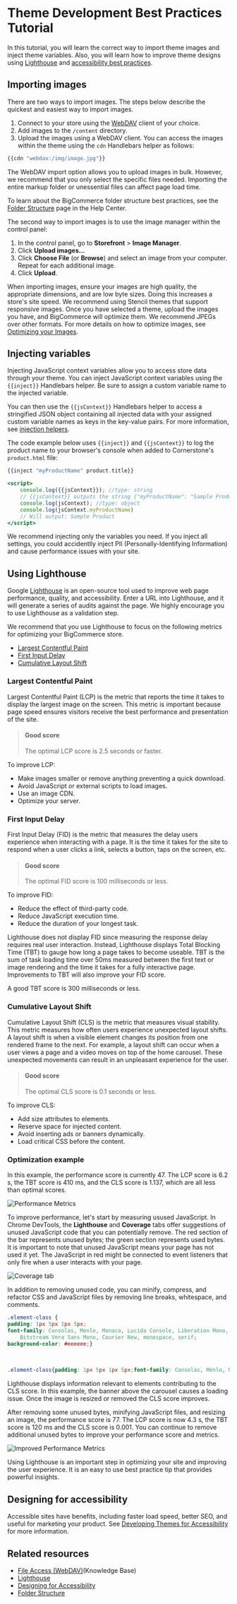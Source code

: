 # Theme Development Best Practices Tutorial

In this tutorial, you will learn the correct way to import theme images and inject theme variables. Also, you will learn how to improve theme designs using [Lighthouse](https://developers.google.com/web/tools/lighthouse) and [accessibility best practices](/stencil-docs/theme-accessibility).

## Importing images
There are two ways to import images. The steps below describe the quickest and easiest way to import images.
1. Connect to your store using the [WebDAV](https://support.bigcommerce.com/s/article/File-Access-WebDAV) client of your choice.
2. Add images to the `/content` directory.
3. Upload the images using a WebDAV client. You can access the images within the theme using the `cdn` Handlebars helper as follows:

```handlebars title="cdn helper"
{{cdn "webdav:/img/image.jpg"}}
```
The WebDAV import option allows you to upload images in bulk. However, we recommend that you only select the specific files needed. Importing the entire markup folder or unessential files can affect page load time.

To learn about the BigCommerce folder structure best practices, see the [Folder Structure](https://support.bigcommerce.com/s/article/File-Access-WebDAV#folder) page in the Help Center.

The second way to import images is to use the image manager within the control panel:
1. In the control panel, go to **Storefront** > **Image Manager**.
2. Click **Upload images...**
3. Click **Choose File** (or **Browse**) and select an image from your computer. Repeat for each additional image.
4. Click **Upload**.

When importing images, ensure your images are high quality, the appropriate dimensions, and are low byte sizes. Doing this increases a store's site speed. We recommend using Stencil themes that support responsive images. Once you have selected a theme, upload the images you have, and BigCommerce will optimize them. We recommend JPEGs over other formats. For more details on how to optimize images, see [Optimizing your Images](https://support.bigcommerce.com/s/article/Optimizing-Your-Images).

## Injecting variables

Injecting JavaScript context variables allow you to access store data through your theme. You can inject JavaScript context variables using the `{{inject}}` Handlebars helper. Be sure to assign a custom variable name to the injected variable.

You can then use the `{{jsContext}}` Handlebars helper to access a stringified JSON object containing all injected data with your assigned custom variable names as keys in the key-value pairs. For more information, see [injection helpers](/stencil-docs/reference-docs/handlebars-helpers-reference#inject). 

The code example below uses `{{inject}}` and `{{jsContext}}` to log the product name to your browser's console when added to Cornerstone's `product.html` file: 

```handlebars title="product.html" lineNumbers
{{inject "myProductName" product.title}}

<script>
    console.log({{jsContext}}); //type: string
    // {{jsContext}} outputs the string {"myProductName": "Sample Product"}
    console.log(jsContext); //type: object
    console.log(jsContext.myProductName)
    // Will output: Sample Product
</script>
```

We recommend injecting only the variables you need. If you inject all settings, you could accidentlly inject PII (Personally-Identifying Information) and cause performance issues with your site.

## Using Lighthouse

Google [Lighthouse](https://developers.google.com/web/tools/lighthouse) is an open-source tool used to improve web page performance, quality, and accessibility. Enter a URL into Lighthouse, and it will generate a series of audits against the page. We highly encourage you to use Lighthouse as a validation step.

We recommend that you use Lighthouse to focus on the following metrics for optimizing your BigCommerce store.
* [Largest Contentful Paint](#largest-contentful-paint)
* [First Input Delay](#first-input-delay)
* [Cumulative Layout Shift](#cumulative-layout-shift)

### Largest Contentful Paint
Largest Contentful Paint (LCP) is the metric that reports the time it takes to display the largest image on the screen. This metric is important because page speed ensures visitors receive the best performance and presentation of the site.

<!-- theme: info -->
> #### Good score
> The optimal LCP score is 2.5 seconds or faster. 

To improve LCP:
* Make images smaller or remove anything preventing a quick download.
* Avoid JavaScript or external scripts to load images.
* Use an image CDN.
* Optimize your server.

### First Input Delay
First Input Delay (FID) is the metric that measures the delay users experience when interacting with a page. It is the time it takes for the site to respond when a user clicks a link, selects a button, taps on the screen, etc.

<!-- theme: info -->
> #### Good score
> The optimal FID score is 100 milliseconds or less. 

To improve FID:
* Reduce the effect of third-party code.
* Reduce JavaScript execution time.
* Reduce the duration of your longest task.

Lighthouse does not display FID since measuring the response delay requires real user interaction. Instead, Lighthouse displays Total Blocking Time (TBT) to gauge how long a page takes to become useable. TBT is the sum of task loading time over 50ms measured between the first text or image rendering and the time it takes for a fully interactive page. Improvements to TBT will also improve your FID score.

A good TBT score is 300 milliseconds or less.

### Cumulative Layout Shift

Cumulative Layout Shift (CLS) is the metric that measures visual stability. This metric measures how often users experience unexpected layout shifts. A layout shift is when a visible element changes its position from one rendered frame to the next. For example, a layout shift can occur when a user views a page and a video moves on top of the home carousel. These unexpected movements can result in an unpleasant experience for the user.

<!-- theme: info -->
> #### Good score
> The optimal CLS score is 0.1 seconds or less. 

To improve CLS:
* Add size attributes to elements.
* Reserve space for injected content.
* Avoid inserting ads or banners dynamically.
* Load critical CSS before the content.

### Optimization example

In this example, the performance score is currently 47. The LCP score is 6.2 s, the TBT score is 410 ms, and the CLS score is 1.137, which are all less than optimal scores.

![Performance Metrics](https://raw.githubusercontent.com/bigcommerce/dev-docs/master/assets/images/performance-example-1.png "Performance Metrics")

To improve performance, let's start by measuring usused JavaScript. In Chrome DevTools, the **Lighthouse** and **Coverage** tabs offer suggestions of unused JavaScript code that you can potentially remove. The red section of the bar represents unused bytes; the green section represents used bytes. It is important to note that unused JavaScript means your page has not used it yet. The JavaScript in red might be connected to event listeners that only fire when a user interacts with your page.

![Coverage tab](https://raw.githubusercontent.com/bigcommerce/dev-docs/master/assets/images/performance-example-2.png "Coverage tab")

In addition to removing unused code, you can minify, compress, and refactor CSS and JavaScript files by removing line breaks, whitespace, and comments.

```css title="Example, Part 1: Not minified" lineNumbers
.element-class {
padding: 1px 5px 1px 5px;
font-family: Consolas, Menlo, Monaco, Lucida Console, Liberation Mono, DejaVu Sans Mono, 
    Bitstream Vera Sans Mono, Courier New, monospace, serif;
background-color: #eeeeee;}
```
&nbsp;
```css title="Example, Part 2: Minified" lineNumbers
.element-class{padding: 1px 5px 1px 5px;font-family: Consolas, Menlo, Monaco, Lucida Console, Liberation Mono, DejaVu Sans Mono, Bitstream Vera Sans Mono, Courier New, monospace, serif;background-color: #eee;}
```

Lighthouse displays information relevant to elements contributing to the CLS score. In this example, the banner above the carousel causes a loading issue. Once the image is resized or removed the CLS score improves.

After removing some unused bytes, minifying JavaScript files, and resizing an image, the performance score is 77. The LCP score is now 4.3 s, the TBT score is 120 ms and the CLS score is 0.001. You can continue to remove additional unused bytes to improve your performance score and metrics. 

![Improved Performance Metrics](https://raw.githubusercontent.com/bigcommerce/dev-docs/master/assets/images/performance-example-3.png "Improved Performance Metrics")

Using Lighthouse is an important step in optimizing your site and improving the user experience. It is an easy to use best practice tip that provides powerful insights. 

## Designing for accessibility

Accessible sites have benefits, including faster load speed, better SEO, and useful for marketing your product. See [Developing Themes for Accessibility](/stencil-docs/theme-accessibility) for more information.

## Related resources
- [File Access (WebDAV)](https://support.bigcommerce.com/s/article/File-Access-WebDAV)(Knowledge Base)
- [Lighthouse](https://developers.google.com/web/tools/lighthouse)
- [Designing for Accessibility](/stencil-docs/theme-accessibility)
- [Folder Structure](https://support.bigcommerce.com/s/article/File-Access-WebDAV#folder)

